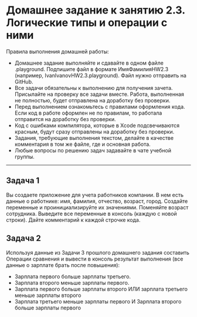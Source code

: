 # Домашнее задание к занятию 2.3. Логические типы и операции с ними

Правила выполнения домашней работы:

*	Домашнее задание выполняйте и сдавайте в одном файле .playground. Подпишите файл в формате ИмяФамилияHW2.3 (например, IvanIvanovHW2.3.playground). Файл нужно отправить на GitHub.
*	Все задачи обязательны к выполнению для получения зачета. Присылайте на проверку все задачи вместе. Работа, выполненная не полностью, будет отправлена на доработку без проверки.
*	Перед выполнением ознакомьтесь с правилами оформления кода. Если код в работе оформлен не по правилам, то работала отправится на доработку без проверки.
*	Код с ошибками компилятора, которые в Xcode подсвечиваются красным, будут сразу отправлены на доработку без проверки.
*	Задания, требующие выполнения текстом, делайте в качестве комментария в том же файле, где и основная работа.
*	Любые вопросы по решению задач задавайте в чате учебной группы.
________________________________________
## Задача 1

Вы создаете приложение для учета работников компании. В нем есть данные о работнике: имя, фамилия, отчество, возраст, город. Создайте переменные и проинициализируйте их значениями. Поменяйте возраст сотрудника. Выведите все переменные в консоль (каждую с новой строки). Дайте комментарий к каждой строчке кода.

## Задача 2

Используя данные из Задачи 3 прошлого домашнего задания составить Операции сравнения и вывести в консоль результат выполнения (все данные о зарплате брать после повышения):

*	Зарплата первого больше зарплаты третьего.
*	Зарплата второго меньше зарплаты первого.
*	Зарплата первого больше зарплаты второго ИЛИ зарплата третьего меньше зарплаты второго
*	Зарплата третьего меньше зарплаты первого И Зарплата второго больше зарплаты первого
